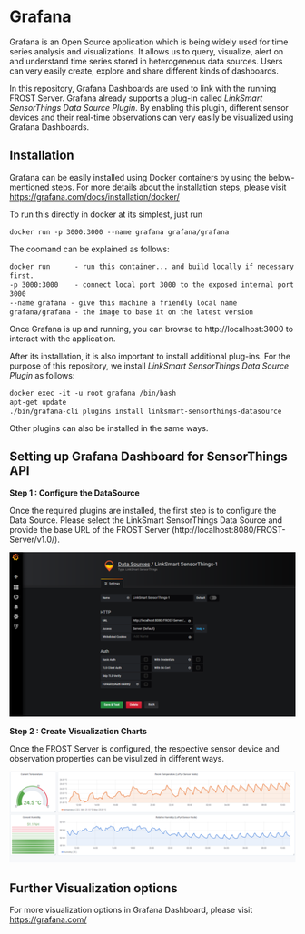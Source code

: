 # Grafana

Grafana is an Open Source application which is being widely used for time series analysis and visualizations. It allows us to query, visualize, alert on and understand time series stored in heterogeneous data sources. Users can very easily create, explore and share different kinds of dashboards.

In this repository, Grafana Dashboards are used to link with the running FROST Server. Grafana already supports a plug-in called *LinkSmart SensorThings Data Source Plugin*. By enabling this plugin, different sensor devices and their real-time observations can very easily be visualized using Grafana Dashboards.

## Installation

Grafana can be easily installed using Docker containers by using the below-mentioned steps. For more details about the installation steps, please visit https://grafana.com/docs/installation/docker/

To run this directly in docker at its simplest, just run

    docker run -p 3000:3000 --name grafana grafana/grafana

The coomand can be explained as follows:

    docker run      - run this container... and build locally if necessary first.
    -p 3000:3000    - connect local port 3000 to the exposed internal port 3000
    --name grafana - give this machine a friendly local name
    grafana/grafana - the image to base it on the latest version

Once Grafana is up and running, you can browse to http://localhost:3000 to interact with the application.

After its installation, it is also important to install additional plug-ins. For the purpose of this repository, we install *LinkSmart SensorThings Data Source Plugin* as follows:

    docker exec -it -u root grafana /bin/bash
    apt-get update
    ./bin/grafana-cli plugins install linksmart-sensorthings-datasource

Other plugins can also be installed in the same ways.

## Setting up Grafana Dashboard for SensorThings API

**Step 1 : Configure the DataSource**

Once the required plugins are installed, the first step is to configure the Data Source. Please select the LinkSmart SensorThings Data Source and provide the base URL of the FROST Server (http://localhost:8080/FROST-Server/v1.0/).

![SensorThings API UML Model](../doc/images/Grafana1.png)

**Step 2 : Create Visualization Charts**

Once the FROST Server is configured, the respective sensor device and observation properties can be visulized in different ways.

![SensorThings API UML Model](../doc/images/Grafana2.png)

## Further Visualization options

For more visualization options in Grafana Dashboard, please visit https://grafana.com/
